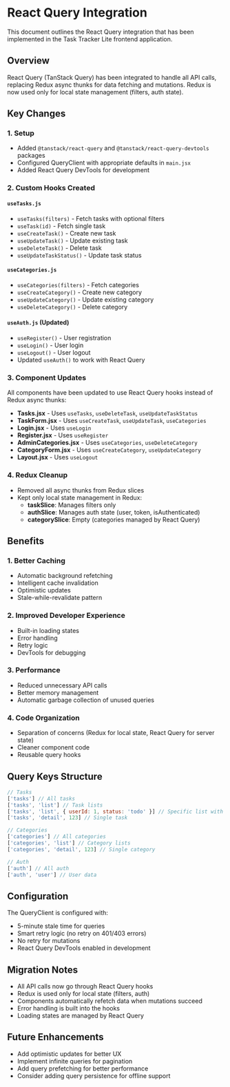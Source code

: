 # React Query Integration

This document outlines the React Query integration that has been implemented in the Task Tracker Lite frontend application.

## Overview

React Query (TanStack Query) has been integrated to handle all API calls, replacing Redux async thunks for data fetching and mutations. Redux is now used only for local state management (filters, auth state).

## Key Changes

### 1. Setup
- Added `@tanstack/react-query` and `@tanstack/react-query-devtools` packages
- Configured QueryClient with appropriate defaults in `main.jsx`
- Added React Query DevTools for development

### 2. Custom Hooks Created

#### `useTasks.js`
- `useTasks(filters)` - Fetch tasks with optional filters
- `useTask(id)` - Fetch single task
- `useCreateTask()` - Create new task
- `useUpdateTask()` - Update existing task
- `useDeleteTask()` - Delete task
- `useUpdateTaskStatus()` - Update task status

#### `useCategories.js`
- `useCategories(filters)` - Fetch categories
- `useCreateCategory()` - Create new category
- `useUpdateCategory()` - Update existing category
- `useDeleteCategory()` - Delete category

#### `useAuth.js` (Updated)
- `useRegister()` - User registration
- `useLogin()` - User login
- `useLogout()` - User logout
- Updated `useAuth()` to work with React Query

### 3. Component Updates

All components have been updated to use React Query hooks instead of Redux async thunks:

- **Tasks.jsx** - Uses `useTasks`, `useDeleteTask`, `useUpdateTaskStatus`
- **TaskForm.jsx** - Uses `useCreateTask`, `useUpdateTask`, `useCategories`
- **Login.jsx** - Uses `useLogin`
- **Register.jsx** - Uses `useRegister`
- **AdminCategories.jsx** - Uses `useCategories`, `useDeleteCategory`
- **CategoryForm.jsx** - Uses `useCreateCategory`, `useUpdateCategory`
- **Layout.jsx** - Uses `useLogout`

### 4. Redux Cleanup

- Removed all async thunks from Redux slices
- Kept only local state management in Redux:
  - **taskSlice**: Manages filters only
  - **authSlice**: Manages auth state (user, token, isAuthenticated)
  - **categorySlice**: Empty (categories managed by React Query)

## Benefits

### 1. Better Caching
- Automatic background refetching
- Intelligent cache invalidation
- Optimistic updates
- Stale-while-revalidate pattern

### 2. Improved Developer Experience
- Built-in loading states
- Error handling
- Retry logic
- DevTools for debugging

### 3. Performance
- Reduced unnecessary API calls
- Better memory management
- Automatic garbage collection of unused queries

### 4. Code Organization
- Separation of concerns (Redux for local state, React Query for server state)
- Cleaner component code
- Reusable query hooks

## Query Keys Structure

```javascript
// Tasks
['tasks'] // All tasks
['tasks', 'list'] // Task lists
['tasks', 'list', { userId: 1, status: 'todo' }] // Specific list with filters
['tasks', 'detail', 123] // Single task

// Categories
['categories'] // All categories
['categories', 'list'] // Category lists
['categories', 'detail', 123] // Single category

// Auth
['auth'] // All auth
['auth', 'user'] // User data
```

## Configuration

The QueryClient is configured with:
- 5-minute stale time for queries
- Smart retry logic (no retry on 401/403 errors)
- No retry for mutations
- React Query DevTools enabled in development

## Migration Notes

- All API calls now go through React Query hooks
- Redux is used only for local state (filters, auth)
- Components automatically refetch data when mutations succeed
- Error handling is built into the hooks
- Loading states are managed by React Query

## Future Enhancements

- Add optimistic updates for better UX
- Implement infinite queries for pagination
- Add query prefetching for better performance
- Consider adding query persistence for offline support

